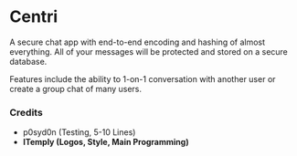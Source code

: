 # Centri
A secure chat app with end-to-end encoding and hashing of almost everything. All of your messages will be protected and stored on a secure database. 

Features include the ability to 1-on-1 conversation with another user or create a group chat of many users. 

<h3>Credits</h3>

- p0syd0n (Testing, 5-10 Lines)
- <b>ITemply<b> (Logos, Style, Main Programming)